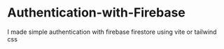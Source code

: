 # Authentication-with-Firebase
 I made simple authentication with firebase firestore using vite or tailwind css
